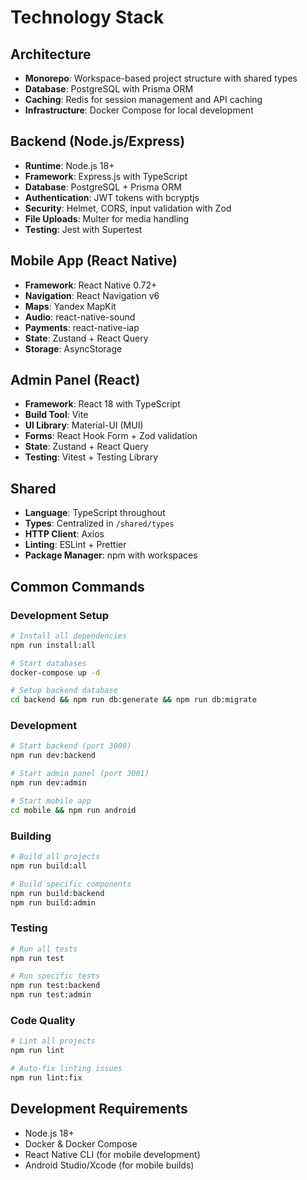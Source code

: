 # Technology Stack

## Architecture
- **Monorepo**: Workspace-based project structure with shared types
- **Database**: PostgreSQL with Prisma ORM
- **Caching**: Redis for session management and API caching
- **Infrastructure**: Docker Compose for local development

## Backend (Node.js/Express)
- **Runtime**: Node.js 18+
- **Framework**: Express.js with TypeScript
- **Database**: PostgreSQL + Prisma ORM
- **Authentication**: JWT tokens with bcryptjs
- **Security**: Helmet, CORS, input validation with Zod
- **File Uploads**: Multer for media handling
- **Testing**: Jest with Supertest

## Mobile App (React Native)
- **Framework**: React Native 0.72+
- **Navigation**: React Navigation v6
- **Maps**: Yandex MapKit
- **Audio**: react-native-sound
- **Payments**: react-native-iap
- **State**: Zustand + React Query
- **Storage**: AsyncStorage

## Admin Panel (React)
- **Framework**: React 18 with TypeScript
- **Build Tool**: Vite
- **UI Library**: Material-UI (MUI)
- **Forms**: React Hook Form + Zod validation
- **State**: Zustand + React Query
- **Testing**: Vitest + Testing Library

## Shared
- **Language**: TypeScript throughout
- **Types**: Centralized in `/shared/types`
- **HTTP Client**: Axios
- **Linting**: ESLint + Prettier
- **Package Manager**: npm with workspaces

## Common Commands

### Development Setup
```bash
# Install all dependencies
npm run install:all

# Start databases
docker-compose up -d

# Setup backend database
cd backend && npm run db:generate && npm run db:migrate
```

### Development
```bash
# Start backend (port 3000)
npm run dev:backend

# Start admin panel (port 3001)  
npm run dev:admin

# Start mobile app
cd mobile && npm run android
```

### Building
```bash
# Build all projects
npm run build:all

# Build specific components
npm run build:backend
npm run build:admin
```

### Testing
```bash
# Run all tests
npm run test

# Run specific tests
npm run test:backend
npm run test:admin
```

### Code Quality
```bash
# Lint all projects
npm run lint

# Auto-fix linting issues
npm run lint:fix
```

## Development Requirements
- Node.js 18+
- Docker & Docker Compose
- React Native CLI (for mobile development)
- Android Studio/Xcode (for mobile builds)